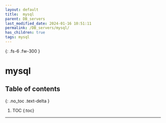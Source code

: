 ```yaml
---
layout: default
title:  mysql
parent: DB_servers
last_modified_date: 2024-01-16 10:51:11
permalink: /DB_servers/mysql/
has_children: true
tags: mysql
---
```


{: .fs-6 .fw-300 }

# mysql

## Table of contents

{: .no_toc .text-delta }

1. TOC
{:toc}

---


